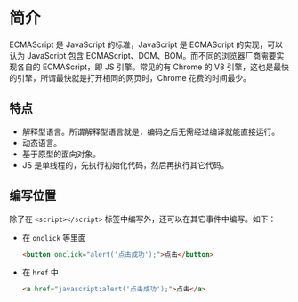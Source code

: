 # 简介

ECMAScript 是 JavaScript 的标准，JavaScript 是 ECMAScript 的实现，可以认为 JavaScript 包含 ECMAScript、DOM、BOM。而不同的浏览器厂商需要实现各自的 ECMAScript，即 JS 引擎。常见的有 Chrome 的 V8 引擎，这也是最快的引擎，所谓最快就是打开相同的网页时，Chrome 花费的时间最少。

## 特点

- 解释型语言。所谓解释型语言就是，编码之后无需经过编译就能直接运行。
- 动态语言。
- 基于原型的面向对象。
- JS 是单线程的，先执行初始化代码，然后再执行其它代码。

## 编写位置

除了在 `<script></script>` 标签中编写外，还可以在其它事件中编写。如下： 

- 在 `onclick` 等里面
  
  ```html
  <button onclick="alert('点击成功');">点击</button>
  ```

- 在 `href` 中  

  ```html
  <a href="javascript:alert('点击成功');">点击</a>
  ```
  